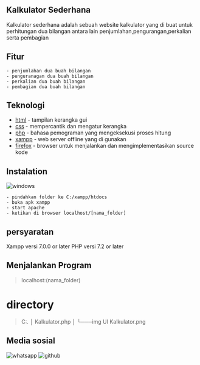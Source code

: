 ## Kalkulator Sederhana
Kalkulator sederhana adalah sebuah website kalkulator yang di buat untuk perhitungan dua bilangan antara lain penjumlahan,pengurangan,perkalian serta pembagian
## Fitur
    - penjumlahan dua buah bilangan
    - penguranagan dua buah bilangan
    - perkalian dua buah bilangan
    - pembagian dua buah bilangan
## Teknologi
* [html](https://developer.mozilla.org/en-US/docs/Web/HTML?retiredLocale=id) - tampilan kerangka gui
* [css](https://developer.mozilla.org/en-US/docs/Web/CSS?retiredLocale=) - mempercantik dan mengatur kerangka
* [php](https://www.php.net/) - bahasa pemograman yang mengeksekusi proses hitung
* [xampp](https://www.apachefriends.org/download.html) - web server offline yang di gunakan
* [firefox](https://www.mozilla.org/id/) - browser untuk menjalankan dan mengimplementasikan source kode

## Instalation
![windows](https://img.shields.io/badge/Windows-0078D6?style=for-the-badge&logo=windows&logoColor=white)

    - pindahkan folder ke C:/xampp/htdocs
    - buka apk xampp
    - start apache
    - ketikan di browser localhost/[nama_folder]
## persyaratan
Xampp versi 7.0.0 or later
PHP versi 7.2 or later
## Menjalankan Program
> localhost:(nama_folder)
# directory
> C:.
│   Kalkulator.php
│
└───img
        UI Kalkulator.png

## Media sosial
![whatsapp](https://img.shields.io/badge/WhatsApp-25D366?style=for-the-badge&logo=whatsapp&logoColor=white)
![github](https://img.shields.io/badge/GitHub-100000?style=for-the-badge&logo=github&logoColor=white)
